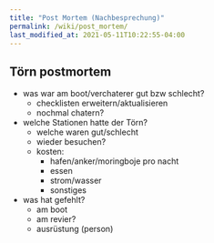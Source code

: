 ```yaml
---
title: "Post Mortem (Nachbesprechung)"
permalink: /wiki/post_mortem/
last_modified_at: 2021-05-11T10:22:55-04:00
---
```



## Törn postmortem
- was war am boot/verchaterer gut bzw schlecht?
    - checklisten erweitern/aktualisieren
    - nochmal chatern?
- welche Stationen hatte der Törn?
    - welche waren gut/schlecht
    - wieder besuchen?
    - kosten: 
        - hafen/anker/moringboje pro nacht
        - essen
        - strom/wasser
        - sonstiges
- was hat gefehlt?
    - am boot
    - am revier?
    - ausrüstung (person)